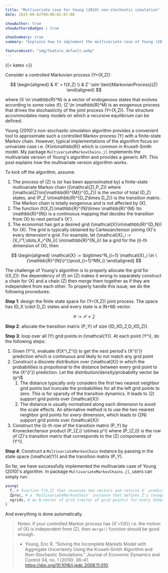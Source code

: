 ```yaml
---
title: "Multivariate case for Young (2010) non-stochastic simulation"
date: 2025-08-02T00:00:01-07:00

showAuthor: true
showAuthorsBadges : true

showSummary: true
summary: "Explains how to implement the multivariate case of Young (2010) non-stochastic simulation algorithm."

featureAsset: "img/feature_default.webp"
---
```


{{< katex >}}

Consider a controlled Markovian process \(Y=(X,Z)\):

$$
\begin{aligned}
& X' = f(X,Z) \\
& Z' \sim \text{MarkovianProcess}(Z)
\end{aligned}
$$

where \(X \in \mathbb{R}^N\) is a vector of endogenous states that evolves according to some rules \(f\); \(Z \in \mathbb{R}^M\) is an exogenous process that drives the stochasticity of the joint process \(Y=(X,Z)\). The structure accommodates many models on which a recursive equilibrium can be defined.

Young (2010)'s non-stochastic simulation algorithm provides a convenient tool to approximate such a controlled Markov process \(Y\) with a finite-state Markov chain. However, typical implementations of  the algorithm focus on univariate case i.e. \(X\in\mathbb{R}\) which is common in Krusell-Smith model. My package `MultivariateMarkovChains.jl` implements the multivariate version of Young's algorithm and provides a generic API. This post explains how the multivariate version algorithm works.

To kick off the algorithm, assume:

1. The process of \(Z\) is (or has been approximated by) a finite-state multivariate Markov chain \((\mathcal{Z},P_Z)\) where \(\mathcal{Z}\in\{\mathbb{R}^{M}\}^{D_Z}\) is the vector of total \(D_Z\) states, and \(P_Z \in\mathbb{R}^{D_Z\times D_Z}\) is the transition matrix. The Markov chain is totally exogenous and is not affected by \(X\).
2. The function \(f(X,Z):\mathbb{R}^{N}\times \mathbb{R}^{M} \to \mathbb{R}^{N}\) is a continuous mapping that decides the transition from \(X\) to next period's \(X'\).
3. The economist has got a desired grid \(\mathcal{X}\in\mathbb{R}^{D_N}\) for \(X\). The grid is typically obtained by Cartesian/tensor joining \(X\)'s every dimension's grid. For example, let \(\mathcal{X}_i := [X_i^1,\dots,X_i^{N_i}] \in\mathbb{R}^{N_i}\) be a grid for the \(i\)-th dimension of \(X\), then

$$
\begin{aligned}
\mathcal{X} := \bigtimes^N_{i=1} \mathcal{X}_i \in \{\mathbb{R}^{N}\}^{\prod_{i=1}^NN_i}
\end{aligned}
$$

The challenge of Young's algorithm is to properly allocate the grid for \((X,Z)\): the dependency of \(f\) on \(Z\) makes it wrong to separately construct a chain for \(X\) and a chain \(Z\) then merge them together as if they are independent from each other. To properly handle this issue, we do the following procedures:

**Step 1**: design the finite state space for \(Y=(X,Z)\) joint process. The space has \(D_X \cdot D_Z\) states and every state is a \(N+M\) vector.

$$
\mathcal{Y} := \mathcal{X} \times \mathcal{Z}
$$

**Step 2**: allocate the transition matrix \(P_Y\) of size \((D_XD_Z,D_XD_Z)\).

**Step 3**: loop over all \(Y\) grid points in \(\mathcal{Y}\). At each point \(Y^i\), do the following steps:

1. Given \(Y^i\), evaluate \(f(X^i,Z^i)\) to get the next period's \(X^{i'}\) prediction which is continuous and likely to not match any grid point
2. Construct a discrete distribution over \(\mathcal{X}\) in which the probabilities is propotional to the distance between every grid point to the \(X^{i'}\) prediction. Let the distribution/density/probability vector be \(p^i$
   1. The distance typically only considers the first two nearest neighbor grid points but truncate the probabilities for all the left grid points to zero. This is for sparsity of the transition dynamics. It leads to \(2\) support grid points over \(\mathcal{X}\)
   2. The distance is usually normalized along each dimension to avoid the scale effects. An alternative method is to use the  two nearest neighbor grid points for _every_ dimension, which leads to \(2N\) support grid points over \(\mathcal{X}\)
3. Construct the \(i\)-th row of the transition matrix \(P_Y\) by Kronecker/tensor product \(P_{Z,i} \otimes p^i\) where \(P_{Z,i}\) is the row of \(Z\)'s transition matrix that corresponds to the \(Z\) components of \(Y^i\).

**Step 4**: Construct a `MultivariateMarkovChain` instance by passing in the state space \(\mathcal{Y}\) and the transition matrix \(P_Y\).

So far, we have successfully implemented the multivariate case of Young (2010)'s algorithm. In package `MultivariateMarkovChains.jl`, users can simply run:

```julia
young(
  f, # function f(X,Z) that receives two vectors and returns X' prediction
  Zproc, # a `MultivariateMarkovChain` instance that defines Z's (exogenous) dynamics
  xgrids, # an N-vector of grid (vector of grid points) for every dimension of X
)
```

And everything is done automatically.


> Notes: if your controlled Markoc process has \(X'=f(X)\) i.e. the motion of \(X\) is independent from \(Z\), then `merge()` function should be good enough.




> - Young, Eric R. “Solving the Incomplete Markets Model with Aggregate Uncertainty Using the Krusell–Smith Algorithm and Non-Stochastic Simulations.” Journal of Economic Dynamics and Control 34, no. 1 (2010): 36–41. https://doi.org/10.1016/j.jedc.2008.11.010.
